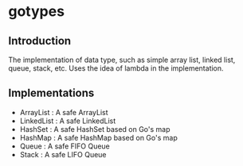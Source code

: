 # gotypes

## Introduction
The implementation of data type, such as simple array list, linked list, queue, stack, etc. 
Uses the idea of lambda in the implementation.

## Implementations

* ArrayList : A safe ArrayList
* LinkedList : A safe LinkedList
* HashSet : A safe HashSet based on Go's map
* HashMap : A safe HashMap based on Go's map
* Queue : A safe FIFO Queue
* Stack : A safe LIFO Queue